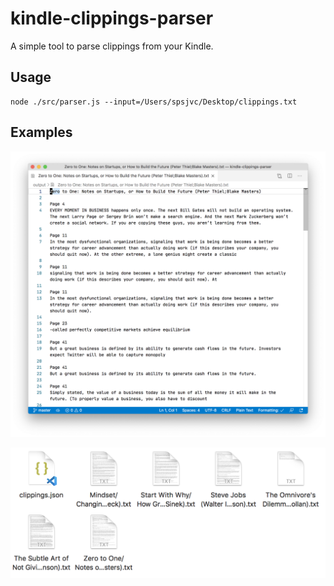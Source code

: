 # kindle-clippings-parser

A simple tool to parse clippings from your Kindle.

## Usage

```
node ./src/parser.js --input=/Users/spsjvc/Desktop/clippings.txt
```

## Examples

![alt text](examples/file-contents.png 'File contents')

![alt text](examples/folder-contents.png 'Folder contents')
